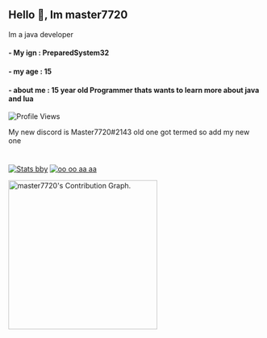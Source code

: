 ## Hello 👋, Im master7720

Im a java developer

#### - My ign : PreparedSystem32
#### - my age : 15
#### - about me : 15 year old Programmer thats wants to learn more about java and lua
![Profile Views](https://komarev.com/ghpvc/?username=master7720)


My new discord is Master7720#2143
old one got termed so add my new one

#



[![Stats bby](https://github-readme-stats.vercel.app/api?username=master7720&theme=dark)](https://github.com/anuraghazra/github-readme-stats)             [![oo oo aa aa](https://github-readme-stats.vercel.app/api/top-langs/?username=master7720&theme=dark)](https://github.com/anuraghazra/github-readme-stats)

<img height="295em" src="https://activity-graph.herokuapp.com/graph?username=master7720&theme=gruvbox" alt="master7720's Contribution Graph.">
</a></div>
